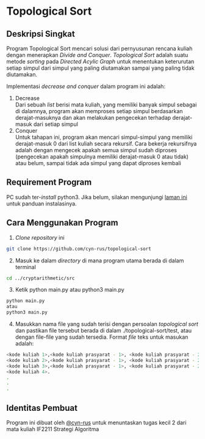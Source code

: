 # Topological Sort

## Deskripsi Singkat
Program Topological Sort mencari solusi dari pernyusunan rencana kuliah dengan menerapkan *Divide and Conquer*. *Topological Sort* adalah suatu metode *sorting* pada *Directed Acylic Graph* untuk menentukan keterurutan setiap simpul dari simpul yang paling diutamakan sampai yang paling tidak diutamakan.

Implementasi *decrease and conquer* dalam program ini adalah:
1. Decrease <br>
Dari sebuah *list* berisi mata kuliah, yang memiliki banyak simpul sebagai di dalamnya, program akan memproses setiap simpul berdasarkan derajat-masuknya dan akan melakukan pengecekan terhadap derajat-masuk dari setiap simpul
2. Conquer <br>
Untuk tahapan ini, program akan mencari simpul-simpul yang memiliki derajat-masuk 0 dari list kuliah secara rekursif. Cara bekerja rekursifnya adalah dengan mengecek apakah semua simpul sudah diproses (pengecekan apakah simpulnya memiliki derajat-masuk 0 atau tidak) atau belum, sampai tidak ada simpul yang dapat diproses kembali

## Requirement Program
PC sudah ter-*install* python3. Jika belum, silakan mengunjungi [laman ini](https://www.python.org/downloads/) untuk panduan instalasinya.

## Cara Menggunakan Program
1. *Clone repository* ini
```sh
git clone https://github.com/cyn-rus/topological-sort
```
2. Masuk ke dalam *directory* di mana program utama berada di dalam terminal
```sh
cd ../cryptarithmetic/src
```
3. Ketik python main.py atau python3 main.py
```sh
python main.py
atau
python3 main.py
```
4. Masukkan nama file yang sudah terisi dengan persoalan *topological sort* dan pastikan file tersebut berada di dalam ./topological-sort/test, atau dengan file-file yang sudah tersedia. Format *file* teks untuk masukan adalah:
```sh
<kode kuliah 1>,<kode kuliah prasyarat - 1>, <kode kuliah prasyarat - 2>, <kode kuliah prasyarat - 3>.
<kode kuliah 2>,<kode kuliah prasyarat - 1>, <kode kuliah prasyarat - 2>.
<kode kuliah 3>,<kode kuliah prasyarat - 1>, <kode kuliah prasyarat - 2>, <kode kuliah prasyarat - 3>, <kode kuliah prasyarat - 4>.
<kode kuliah 4>.
.
.
.
```

## Identitas Pembuat
Program ini dibuat oleh [@cyn-rus](https://github.com/cyn-rus) untuk menuntaskan tugas kecil 2 dari mata kuliah IF2211 Strategi Algoritma
